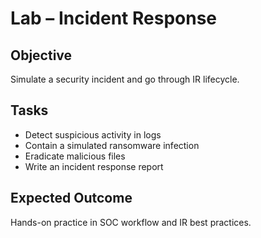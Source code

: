 # Lab – Incident Response

## Objective
Simulate a security incident and go through IR lifecycle.

## Tasks
- Detect suspicious activity in logs  
- Contain a simulated ransomware infection  
- Eradicate malicious files  
- Write an incident response report  

## Expected Outcome
Hands-on practice in SOC workflow and IR best practices.
